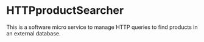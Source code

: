 # HTTPproductSearcher
This is a software micro service to manage HTTP queries to find products in an external database.
